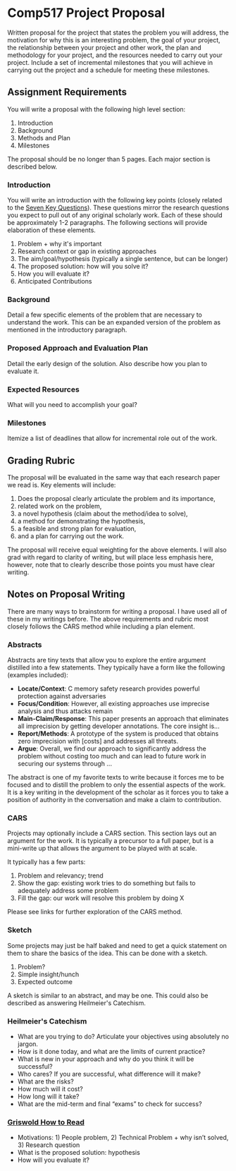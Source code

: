 # Comp517 Project Proposal

Written proposal for the project that states the problem
you will address, the motivation for why this is an
interesting problem, the goal of your project, the
relationship between your project and other work, the plan
and methodology for your project, and the resources needed
to carry out your project. Include a set of incremental
milestones that you will achieve in carrying out the project
and a schedule for meeting these milestones.

## Assignment Requirements

You will write a proposal with the following high level
section:

1. Introduction
2. Background
3. Methods and Plan
4. Milestones

The proposal should be no longer than 5 pages. Each major
section is described below.

### Introduction

You will write an introduction with the following key points
(closely related to the [Seven Key
Questions](../resources/seven-questions.pdf)). These
questions mirror the research questions you expect to pull
out of any original scholarly work. Each of these should be
approximately 1-2 paragraphs. The following sections will
provide elaboration of these elements.

1. Problem + why it's important
2. Research context or gap in existing approaches
3. The aim/goal/hypothesis (typically a single sentence, but
   can be longer)
4. The proposed solution: how will you solve it?
5. How you will evaluate it?
6. Anticipated Contributions

### Background

Detail a few specific elements of the problem that are
necessary to understand the work. This can be an expanded
version of the problem as mentioned in the introductory
paragraph. 

### Proposed Approach and Evaluation Plan

Detail the early design of the solution. Also describe how
you plan to evaluate it. 

### Expected Resources

What will you need to accomplish your goal?

### Milestones

Itemize a list of deadlines that allow for incremental role
out of the work.

## Grading Rubric

The proposal will be evaluated in the same way that each
research paper we read is. Key elements will include:

1. Does the proposal clearly articulate the problem and its
   importance, 
2. related work on the problem, 
3. a novel hypothesis (claim about the method/idea to solve), 
4. a method for demonstrating the hypothesis, 
5. a feasible and strong plan for evaluation, 
6. and a plan for carrying out the work.

The proposal will receive equal weighting for the above
elements. I will also grad with regard to clarity of
writing, but will place less emphasis here, however, note
that to clearly describe those points you must have clear
writing.

## Notes on Proposal Writing

There are many ways to brainstorm for writing a proposal. I
have used all of these in my writings before. The above
requirements and rubric most closely follows the CARS method
while including a plan element. 

### Abstracts

Abstracts are tiny texts that allow you to explore the
entire argument distilled into a few statements. They
typically have a form like the following (examples
included):

- **Locate/Context**: C memory safety research provides powerful
  protection against adversaries
- **Focus/Condition**: However, all existing approaches use
  imprecise analysis and thus attacks remain
- **Main-Claim/Response**: This paper presents an approach that
  eliminates all imprecision by getting developer
  annotations. The core insight is...
- **Report/Methods**: A prototype of the system is produced
  that obtains zero imprecision with [costs] and addresses
  all threats.
- **Argue**: Overall, we find our approach to significantly
  address the problem without costing too much and can lead
  to future work in securing our systems through ...

The abstract is one of my favorite texts to write because it
forces me to be focused and to distill the problem to only
the essential aspects of the work. It is a key writing in
the development of the scholar as it forces you to take a
position of authority in the conversation and make a claim
to contribution.

### CARS

Projects may optionally include a CARS section. This section
lays out an argument for the work. It is typically a
precursor to a full paper, but is a mini-write up that
allows the argument to be played with at scale. 

It typically has a few parts:

1. Problem and relevancy; trend
2. Show the gap: existing work tries to do something but
   fails to adequately address some problem
3. Fill the gap: our work will resolve this problem by doing
   X

Please see links for further exploration of the CARS method.

### Sketch

Some projects may just be half baked and need to get a quick
statement on them to share the basics of the idea. This can
be done with a sketch. 

1. Problem?
2. Simple insight/hunch
3. Expected outcome

A sketch is similar to an abstract, and may be one. This
could also be described as answering Heilmeier's Catechism. 

### Heilmeier's Catechism

- What are you trying to do? Articulate your objectives
  using absolutely no jargon.
- How is it done today, and what are the limits of current
  practice?
- What is new in your approach and why do you think it will
  be successful?
- Who cares? If you are successful, what difference will it
  make?
- What are the risks?
- How much will it cost?
- How long will it take?
- What are the mid-term and final “exams” to check for
  success?  

### [Griswold How to Read](https://cseweb.ucsd.edu/~wgg/CSE210/howtoread.html)

- Motivations: 1) People problem, 2) Technical Problem + why
  isn’t solved, 3) Research question
- What is the proposed solution: hypothesis
- How will you evaluate it? 
